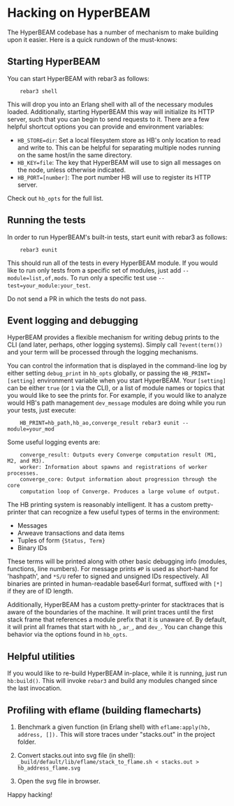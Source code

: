 # Hacking on HyperBEAM

The HyperBEAM codebase has a number of mechanism to make building upon it
easier. Here is a quick rundown of the must-knows:

## Starting HyperBEAM

You can start HyperBEAM with rebar3 as follows:
```
	rebar3 shell
```

This will drop you into an Erlang shell with all of the necessary modules 
loaded. Additionally, starting HyperBEAM this way will initialize its HTTP
server, such that you can begin to send requests to it. There are a few helpful
shortcut options you can provide and environment variables:

- `HB_STORE=dir`: Set a local filesystem store as HB's only location to read and 
write to. This can be helpful for separating multiple nodes running on the same
host/in the same directory.
- `HB_KEY=file`: The key that HyperBEAM will use to sign all messages on the 
node, unless otherwise indicated.
- `HB_PORT=[number]`: The port number HB will use to register its HTTP server.

Check out `hb_opts` for the full list.

## Running the tests

In order to run HyperBEAM's built-in tests, start eunit with rebar3 as follows:

```
	rebar3 eunit
```

This should run all of the tests in every HyperBEAM module. If you would like to
run only tests from a specific set of modules, just add `--module=list,of,mods`.
To run only a specific test use `--test=your_module:your_test`.

Do not send a PR in which the tests do not pass.

## Event logging and debugging

HyperBEAM provides a flexible mechanism for writing debug prints to the CLI
(and later, perhaps, other logging systems). Simply call `?event(term())` and
your term will be processed through the logging mechanisms.

You can control the information that is displayed in the command-line log
by either setting `debug_print` in `hb_opts` globally, or passing the 
`HB_PRINT=[setting]` environment variable when you start HyperBEAM. Your 
`[setting]` can be either `true` (or `1` via the CLI), or a list of module
names or topics that you would like to see the prints for. For example, if you 
would like to analyze would HB's path management `dev_message` modules are doing
while you run your tests, just execute:

```
	HB_PRINT=hb_path,hb_ao,converge_result rebar3 eunit --module=your_mod
```

Some useful logging events are:

```
    converge_result: Outputs every Converge computation result (M1, M2, and M3).
    worker: Information about spawns and registrations of worker processes.
    converge_core: Output information about progression through the core 
    computation loop of Converge. Produces a large volume of output.
```

The HB printing system is reasonably intelligent. It has a custom
pretty-printer that can recognize a few useful types of terms in the
environment:

- Messages
- Arweave transactions and data items
- Tuples of form `{Status, Term}`
- Binary IDs

These terms will be printed along with other basic debugging info (modules,
functions, line numbers). For message prints `#P` is used as short-hand for 
'hashpath', and `*S/U` refer to signed and unsigned IDs respectively. All 
binaries are printed in human-readable base64url format, suffixed with `[*]`
if they are of ID length.

Additionally, HyperBEAM has a custom pretty-printer for stacktraces that is 
aware of the boundaries of the machine. It will print traces until the first
stack frame that references a module prefix that it is unaware of. By default,
it will print all frames that start with `hb_`, `ar_`, and `dev_`. You can 
change this behavior via the options found in `hb_opts`.

## Helpful utilities

If you would like to re-build HyperBEAM in-place, while it is running, just 
run `hb:build()`. This will invoke `rebar3` and build any modules changed 
since the last invocation.

## Profiling with eflame (building flamecharts)

1. Benchmark a given function (in Erlang shell) with
   `eflame:apply(hb, address, []).`
   This will store traces under "stacks.out" in the project folder.

2. Convert stacks.out into svg file (in shell):
  `_build/default/lib/eflame/stack_to_flame.sh < stacks.out > hb_address_flame.svg`

3. Open the svg file in browser.

Happy hacking!